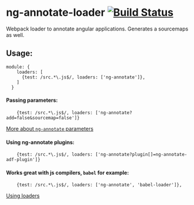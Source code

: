 # ng-annotate-loader [![Build Status](https://img.shields.io/travis/huston007/ng-annotate-loader.svg?style=flat-square)](https://travis-ci.org/huston007/ng-annotate-loader)
Webpack loader to annotate angular applications. Generates a sourcemaps as well.

## Usage:

```
module: {
    loaders: [
      {test: /src.*\.js$/, loaders: ['ng-annotate']},
    ]
  }
```

#### Passing parameters: 

```
	{test: /src.*\.js$/, loaders: ['ng-annotate?add=false&sourcemap=false']}
```

[More about `ng-annotate` parameters](https://github.com/olov/ng-annotate#library-api)

#### Using ng-annotate plugins: 

```
	{test: /src.*\.js$/, loaders: ['ng-annotate?plugin[]=ng-annotate-adf-plugin']}
```

#### Works great with js compilers, `babel` for example:

```
    {test: /src.*\.js$/, loaders: ['ng-annotate', 'babel-loader']},
```

[Using loaders](http://webpack.github.io/docs/using-loaders.html)
